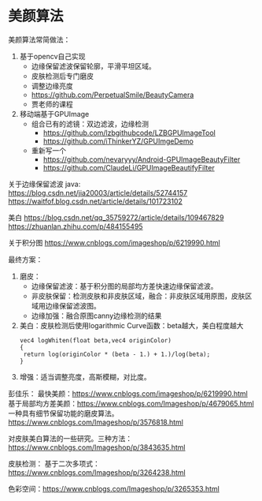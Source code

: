 
# 美颜算法

美颜算法常简做法：
1. 基于opencv自己实现
    - 边缘保留滤波保留轮廓，平滑平坦区域。
    - 皮肤检测后专门磨皮
    - 调整边缘亮度
    - https://github.com/PerpetualSmile/BeautyCamera
    - 贾老师的课程
2. 移动端基于GPUImage
    - 组合已有的滤镜：双边滤波，边缘检测 
        - https://github.com/lzbgithubcode/LZBGPUImageTool
        - https://github.com/iThinkerYZ/GPUImgeDemo
    - 重新写一个
        - https://github.com/nevaryyy/Android-GPUImageBeautyFilter
        - https://github.com/ClaudeLi/GPUImageBeautifyFilter
 
关于边缘保留滤波 
java: https://blog.csdn.net/jia20003/article/details/52744157
https://waitfof.blog.csdn.net/article/details/101723102

美白
https://blog.csdn.net/qq_35759272/article/details/109467829
https://zhuanlan.zhihu.com/p/484155495


关于积分图
https://www.cnblogs.com/imageshop/p/6219990.html

最终方案：
1. 磨皮：
    - 边缘保留滤波：基于积分图的局部均方差快速边缘保留滤波。
    - 非皮肤保留：检测皮肤和非皮肤区域，融合：非皮肤区域用原图，皮肤区域用边缘保留滤波图。
    - 边缘加强：融合原图canny边缘检测的结果
2. 美白：皮肤检测后使用logarithmic Curve函数：beta越大，美白程度越大
    ```
    vec4 logWhiten(float beta,vec4 originColor)
    {
     return log(originColor * (beta - 1.) + 1.)/log(beta);
    }
    ```
3. 增强：适当调整亮度，高斯模糊，对比度。



彭佳乐：
最快美颜：https://www.cnblogs.com/imageshop/p/6219990.html
基于局部均方差美颜：https://www.cnblogs.com/Imageshop/p/4679065.html
一种具有细节保留功能的磨皮算法。https://www.cnblogs.com/Imageshop/p/3576818.html

对皮肤美白算法的一些研究。三种方法： https://www.cnblogs.com/Imageshop/p/3843635.html

皮肤检测：
基于二次多项式：https://www.cnblogs.com/Imageshop/p/3264238.html

色彩空间：https://www.cnblogs.com/Imageshop/p/3265353.html
